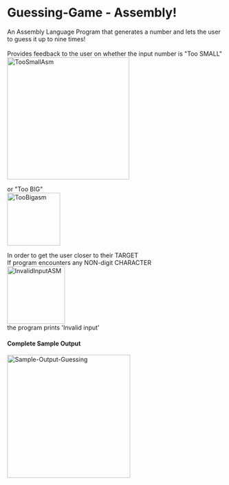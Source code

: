# Guessing-Game - Assembly! <br />
An Assembly Language Program that generates a number and lets the user to guess it up to nine times! <br />
<br />
Provides feedback to the user on whether the input number is "Too SMALL" <br />
<img width="284" alt="TooSmallAsm" src="https://user-images.githubusercontent.com/94030022/170132900-81ebd801-4d89-4a11-9300-956a6ce04dc0.png"> <br />

or "Too BIG" <br />
<img width="123" alt="TooBigasm" src="https://user-images.githubusercontent.com/94030022/170132920-7f30127e-1e1c-4aa6-b568-ab14fe66b23b.png"> <br />

In order to get the user closer to their TARGET <br />
If program encounters any NON-digit CHARACTER <br />
<img width="134" alt="InvalidInputASM" src="https://user-images.githubusercontent.com/94030022/170133132-42dcdbe6-de79-400f-9bad-893f1edb01a3.png"> <br />
the program prints 'Invalid input' <br />

#### Complete Sample Output
<img width="286" alt="Sample-Output-Guessing" src="https://user-images.githubusercontent.com/94030022/169899420-f2c9d211-ab04-4cbf-8a1a-f1553fea6daa.png">

